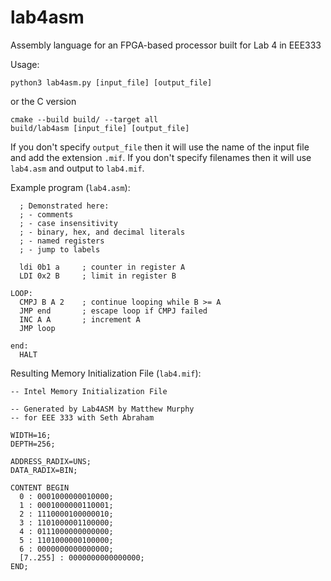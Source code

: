 # lab4asm
Assembly language for an FPGA-based processor built for Lab 4 in EEE333

Usage:

  `python3 lab4asm.py [input_file] [output_file]`
  
  or the C version
  
  ```
  cmake --build build/ --target all
  build/lab4asm [input_file] [output_file]
  ```

If you don't specify `output_file` then it will use the name of the input file and add the extension `.mif`. If you don't specify filenames then it will use `lab4.asm` and output to `lab4.mif`.

Example program (`lab4.asm`):
```
  ; Demonstrated here:
  ; - comments
  ; - case insensitivity
  ; - binary, hex, and decimal literals
  ; - named registers
  ; - jump to labels

  ldi 0b1 a     ; counter in register A
  LDI 0x2 B     ; limit in register B

LOOP:
  CMPJ B A 2    ; continue looping while B >= A
  JMP end       ; escape loop if CMPJ failed
  INC A A       ; increment A
  JMP loop

end:
  HALT
```

Resulting Memory Initialization File (`lab4.mif`):
```
-- Intel Memory Initialization File

-- Generated by Lab4ASM by Matthew Murphy
-- for EEE 333 with Seth Abraham

WIDTH=16;
DEPTH=256;

ADDRESS_RADIX=UNS;
DATA_RADIX=BIN;

CONTENT BEGIN
  0 : 0001000000010000;
  1 : 0001000000110001;
  2 : 1110000100000010;
  3 : 1101000001100000;
  4 : 0111000000000000;
  5 : 1101000000100000;
  6 : 0000000000000000;
  [7..255] : 0000000000000000;
END;
```

